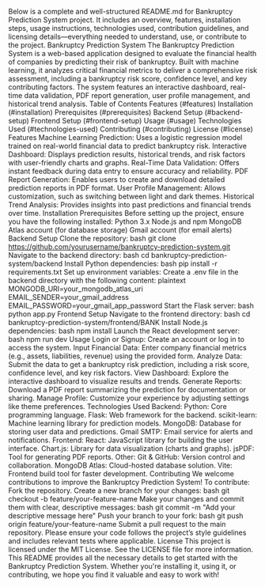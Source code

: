 Below is a complete and well-structured README.md for  Bankruptcy Prediction System project. It includes an overview, features, installation steps, usage instructions, technologies used, contribution guidelines, and licensing details—everything needed to understand, use, or contribute to the project.
Bankruptcy Prediction System
The Bankruptcy Prediction System is a web-based application designed to evaluate the financial health of companies by predicting their risk of bankruptcy. Built with machine learning, it analyzes critical financial metrics to deliver a comprehensive risk assessment, including a bankruptcy risk score, confidence level, and key contributing factors. The system features an interactive dashboard, real-time data validation, PDF report generation, user profile management, and historical trend analysis.
Table of Contents
Features (#features)
Installation (#installation)
Prerequisites (#prerequisites)
Backend Setup (#backend-setup)
Frontend Setup (#frontend-setup)
Usage (#usage)
Technologies Used (#technologies-used)
Contributing (#contributing)
License (#license)
Features
Machine Learning Prediction: Uses a logistic regression model trained on real-world financial data to predict bankruptcy risk.
Interactive Dashboard: Displays prediction results, historical trends, and risk factors with user-friendly charts and graphs.
Real-Time Data Validation: Offers instant feedback during data entry to ensure accuracy and reliability.
PDF Report Generation: Enables users to create and download detailed prediction reports in PDF format.
User Profile Management: Allows customization, such as switching between light and dark themes.
Historical Trend Analysis: Provides insights into past predictions and financial trends over time.
Installation
Prerequisites
Before setting up the project, ensure you have the following installed:
Python 3.x
Node.js and npm
MongoDB Atlas account (for database storage)
Gmail account (for email alerts)
Backend Setup
Clone the repository:
bash
git clone https://github.com/yourusername/bankruptcy-prediction-system.git
Navigate to the backend directory:
bash
cd bankruptcy-prediction-system/backend
Install Python dependencies:
bash
pip install -r requirements.txt
Set up environment variables:
Create a .env file in the backend directory with the following content:
plaintext
MONGODB_URI=your_mongodb_atlas_uri
EMAIL_SENDER=your_gmail_address
EMAIL_PASSWORD=your_gmail_app_password
Start the Flask server:
bash
python app.py
Frontend Setup
Navigate to the frontend directory:
bash
cd bankruptcy-prediction-system/frontend/BANK
Install Node.js dependencies:
bash
npm install
Launch the React development server:
bash
npm run dev
Usage
Login or Signup: Create an account or log in to access the system.
Input Financial Data: Enter company financial metrics (e.g., assets, liabilities, revenue) using the provided form.
Analyze Data: Submit the data to get a bankruptcy risk prediction, including a risk score, confidence level, and key risk factors.
View Dashboard: Explore the interactive dashboard to visualize results and trends.
Generate Reports: Download a PDF report summarizing the prediction for documentation or sharing.
Manage Profile: Customize your experience by adjusting settings like theme preferences.
Technologies Used
Backend:
Python: Core programming language.
Flask: Web framework for the backend.
scikit-learn: Machine learning library for prediction models.
MongoDB: Database for storing user data and predictions.
Gmail SMTP: Email service for alerts and notifications.
Frontend:
React: JavaScript library for building the user interface.
Chart.js: Library for data visualization (charts and graphs).
jsPDF: Tool for generating PDF reports.
Other:
Git & GitHub: Version control and collaboration.
MongoDB Atlas: Cloud-hosted database solution.
Vite: Frontend build tool for faster development.
Contributing
We welcome contributions to improve the Bankruptcy Prediction System! To contribute:
Fork the repository.
Create a new branch for your changes:
bash
git checkout -b feature/your-feature-name
Make your changes and commit them with clear, descriptive messages:
bash
git commit -m "Add your descriptive message here"
Push your branch to your fork:
bash
git push origin feature/your-feature-name
Submit a pull request to the main repository.
Please ensure your code follows the project’s style guidelines and includes relevant tests where applicable.
License
This project is licensed under the MIT License. See the LICENSE file for more information.
This README provides all the necessary details to get started with the Bankruptcy Prediction System. Whether you're installing it, using it, or contributing, we hope you find it valuable and easy to work with!
